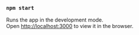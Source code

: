 ### `npm start`
Runs the app in the development mode.\
Open [http://localhost:3000](http://localhost:3000) to view it in the browser.




